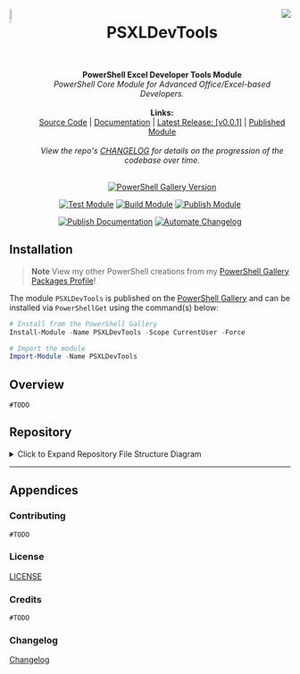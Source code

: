 
<p style="vertical-alignment:middle">
    <img src="./resources/images/powershellcore-preview.ico" height="8%" width="8%" align="left">
    <img src="./resources/images/excel.ico" align="right" style="float:right">
    <h1 align="center">PSXLDevTools</h1>
</p>
<br>

<p align="center">
    <b>PowerShell Excel Developer Tools Module</b><br>
    <em>PowerShell Core Module for Advanced Office/Excel-based Developers.</em><br>
    <br><b>Links:</b><br>
    <a href="https://github.com/jimbrig/PSXLDevTools">Source Code</a> |
    <a href="https://docs.jimbrig.com/PSXLDevTools/">Documentation</a> |
    <a href="https://github.com/jimbrig/PSXLDevTools/releases/tag/v0.0.1">Latest Release: [v0.0.1]</a> |
    <a href="https://www.powershellgallery.com/packages/PSXLDevTools/0.0.1">Published Module</a>
    <br><br>
    <em>View the repo's <a href="./About/CHANGELOG">CHANGELOG</a> for details on the progression of the codebase over time.</em>
    <br><br>
</p>

<span align="center">
<center>
<!-- Badges:Begin -->

[![PowerShell Gallery Version](https://img.shields.io/powershellgallery/v/PSClearHost?color=0092ff&label=PowerShell%20Gallery&logoColor=0092ff)](https://www.powershellgallery.com/packages/PSClearHost/1.0.0)


[![Test Module](https://github.com/jimbrig/PSXLDevTools/actions/workflows/test.yml/badge.svg)](https://github.com/jimbrig/PSXLDevTools/actions/workflows/test.yml)
[![Build Module](https://github.com/jimbrig/PSXLDevTools/actions/workflows/build.yml/badge.svg)](https://github.com/jimbrig/PSXLDevTools/actions/workflows/build.yml)
[![Publish Module](https://github.com/jimbrig/PSXLDevTools/actions/workflows/publish.yml/badge.svg)](https://github.com/jimbrig/PSXLDevTools/actions/workflows/publish.yml)

[![Publish Documentation](https://github.com/jimbrig/PSXLDevTools/actions/workflows/mkdocs.yml/badge.svg)](https://github.com/jimbrig/PSXLDevTools/actions/workflows/mkdocs.yml)
[![Automate Changelog](https://github.com/jimbrig/PSXLDevTools/actions/workflows/changelog.yml/badge.svg)](https://github.com/jimbrig/PSXLDevTools/actions/workflows/changelog.yml)

<!-- Badges:End -->
</center>
</span>

## Installation

> **Note** View my other PowerShell creations from my [PowerShell Gallery Packages Profile](https://www.powershellgallery.com/profiles/jimbrig)!
    
The module `PSXLDevTools` is published on the [PowerShell Gallery](https://powershellgallery.com/PSXLDevTools/) and can be installed via `PowerShellGet` using the command(s) below:

```powershell
# Install from the PowerShell Gallery
Install-Module -Name PSXLDevTools -Scope CurrentUser -Force

# Import the module
Import-Module -Name PSXLDevTools
```

## Overview

`#TODO`

## Repository

<details>
<summary>Click to Expand Repository File Structure Diagram</summary>

```powershell
> tree /F
<root>
│
├───bin
│       Install-RequiredModules.ps1
│       Invoke-PesterStub.ps1
│       Update-ReadMeIndex.ps1
│
├───docs
│   └───en-US
│           about_PSXLDevTools.help.md
│
├───PSXLDevTools
│   │   PSXLDevTools.psd1
│   │   PSXLDevTools.psm1
│   │
│   ├───Dev
│   │   │   Invoke-XLBuild.ps1
│   │   │   New-VBAProject.ps1
│   │   │   New-VBAProjectConfig.ps1
│   │   │
│   │   ├───Exports
│   │   │       Export-CustomCellStyles.ps1
│   │   │       Export-DataMashup.ps1
│   │   │       Export-ListObject.ps1
│   │   │       Export-ListObjects.ps1
│   │   │       Export-PowerQuery.ps1
│   │   │       Export-PowerQueryConnection.ps1
│   │   │       Export-TableStyles.ps1
│   │   │       Export-VBAComponent.ps1
│   │   │       Export-VBAProjectProps.ps1
│   │   │       Export-VBAReferences.ps1
│   │   │       Export-WorksheetMetadata.ps1
│   │   │       Export-XLConditionalFormatting.ps1
│   │   │       Export-XLCustomLists.ps1
│   │   │       Export-XLCustomRibbonX.ps1
│   │   │       Export-XLDataModel.ps1
│   │   │       Export-XLDataValidation.ps1
│   │   │       Export-XLDocumentProps.ps1
│   │   │       Export-XLPivotCache.ps1
│   │   │       Export-XLPivotTable.ps1
│   │   │       Export-XLTheme.ps1
│   │   │       Export-XLThemeColors.ps1
│   │   │       Export-XLThemeFonts.ps1
│   │   │
│   │   └───Imports
│   │           Import-DataMashup.ps1
│   │
│   ├───Private
│   │       GetHelloWorld.ps1
│   │
│   └───Public
│           Export-PowerQueries.ps1
│           Get-HelloWorld.ps1
│
├───resources
│   │   dirtree.js
│   │   md.config.js
│   │
│   └───images
│           excel.ico
│           office365.ico
│           powershell.ico
│           powershellcore-preview.ico
│           powershellcore.png
│           regedit.ico
│           win10.ico
│           windowspowershell.ico
│
├───tests
│   │   Export-PowerQueries.tests.ps1
│   │   Help.tests.ps1
│   │   Manifest.tests.ps1
│   │   Meta.tests.ps1
│   │   MetaFixers.psm1
│   │   ScriptAnalyzerSettings.psd1
│   │
│   └───TestWorkbooks
│
│   .editorconfig
│   .gitattributes
│   .gitignore
│   build.ps1
│   CHANGELOG.md
│   cliff.toml
│   LICENSE
│   mkdocs.yml
│   psakeFile.ps1
│   README.md
│   RequiredModules.psd1
│   requirements.psd1
│
├───.devcontainer
│       devcontainer.json
│       Dockerfile
│
├───.github
│   │   CONTRIBUTING.md
│   │   ISSUE_TEMPLATE.md
│   │   PULL_REQUEST_TEMPLATE.md
│   │
│   └───workflows
│           build.yml
│           changelog.yml
│           lint.yml
│           mkdocs.yml
│           publish.yml
│           readme.yml
│           test.yml
│
├───.vscode
│       extensions.json
│       launch.json
│       settings.json
│       tasks.json
```
</details>

***

## Appendices

### Contributing

`#TODO`

### License

[LICENSE](https://github/com/jimbrig/PSXLDevTools/blob/main/LICENSE)

### Credits

`#TODO`

### Changelog

[Changelog](About/CHANGELOG)

